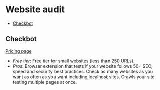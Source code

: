 # Website audit

<!-- TOC depthFrom:2 -->

- [Checkbot](#checkbot)

<!-- /TOC -->

## Checkbot

[Pricing page](https://www.checkbot.io/#pricing)

* *Free tier*: Free tier for small websites (less than 250 URLs).
* *Pros*: Browser extension that tests if your website follows 50+ SEO, speed and security best practices. Check as many websites as you want as often as you want including localhost sites. Crawls your site testing multiple pages at once.
